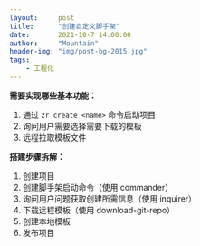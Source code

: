 ```yaml
---
layout:     post
title:      "创建自定义脚手架"
date:       2021-10-7 14:00:00
author:     "Mountain"
header-img: "img/post-bg-2015.jpg"
tags:
    - 工程化
---
```


**需要实现哪些基本功能：**

1. 通过 `zr create <name>` 命令启动项目
2. 询问用户需要选择需要下载的模板
3. 远程拉取模板文件

**搭建步骤拆解：**

1. 创建项目
2. 创建脚手架启动命令（使用 commander）
3. 询问用户问题获取创建所需信息（使用 inquirer）
4. 下载远程模板（使用 download-git-repo）
5. 创建本地模板
6. 发布项目

